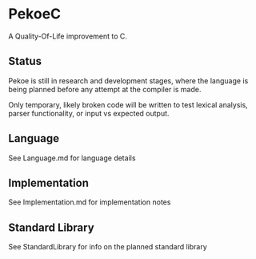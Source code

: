 # PekoeC
A Quality-Of-Life improvement to C.

## Status
Pekoe is still in research and development stages, where the language is being planned before any attempt at the compiler is made.

Only temporary, likely broken code will be written to test lexical analysis, parser functionality, or input vs expected output.

## Language
See Language.md for language details

## Implementation
See Implementation.md for implementation notes

## Standard Library
See StandardLibrary for info on the planned standard library 